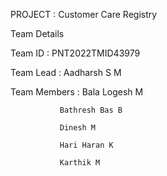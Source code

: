 PROJECT : 
 Customer Care Registry

Team Details 

Team ID : PNT2022TMID43979

Team Lead :  Aadharsh S M

Team Members :
               Bala Logesh M
                            
               Bathresh Bas B

               Dinesh M

               Hari Haran K

               Karthik M

